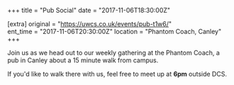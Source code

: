 +++
title = "Pub Social"
date = "2017-11-06T18:30:00Z"

[extra]
original = "https://uwcs.co.uk/events/pub-t1w6/"    
ent_time = "2017-11-06T20:30:00Z"
location = "Phantom Coach, Canley"
+++

Join us as we head out to our weekly gathering at the Phantom Coach, a pub in Canley about a 15 minute walk from campus.

  

If you'd like to walk there with us, feel free to meet up at **6pm** outside DCS.

